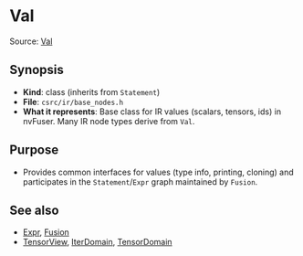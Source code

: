 # Val

Source: [Val](../../csrc/ir/base_nodes.h#L224)

## Synopsis
- **Kind**: class (inherits from `Statement`)
- **File**: `csrc/ir/base_nodes.h`
- **What it represents**: Base class for IR values (scalars, tensors, ids) in nvFuser. Many IR node types derive from `Val`.

## Purpose
- Provides common interfaces for values (type info, printing, cloning) and participates in the `Statement`/`Expr` graph maintained by `Fusion`.

## See also
- [Expr](../../csrc/ir/base_nodes.h#L505), [Fusion](../../csrc/fusion.h#L134)
- [TensorView](../../csrc/ir/interface_nodes.h#L383), [IterDomain](../../csrc/ir/internal_base_nodes.h#L83), [TensorDomain](../../csrc/ir/internal_base_nodes.h#L415)
